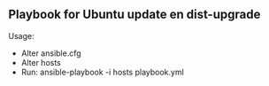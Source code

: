 Playbook for Ubuntu update en dist-upgrade
------------------------------------------

Usage:

- Alter ansible.cfg
- Alter hosts
- Run: ansible-playbook -i hosts playbook.yml 
